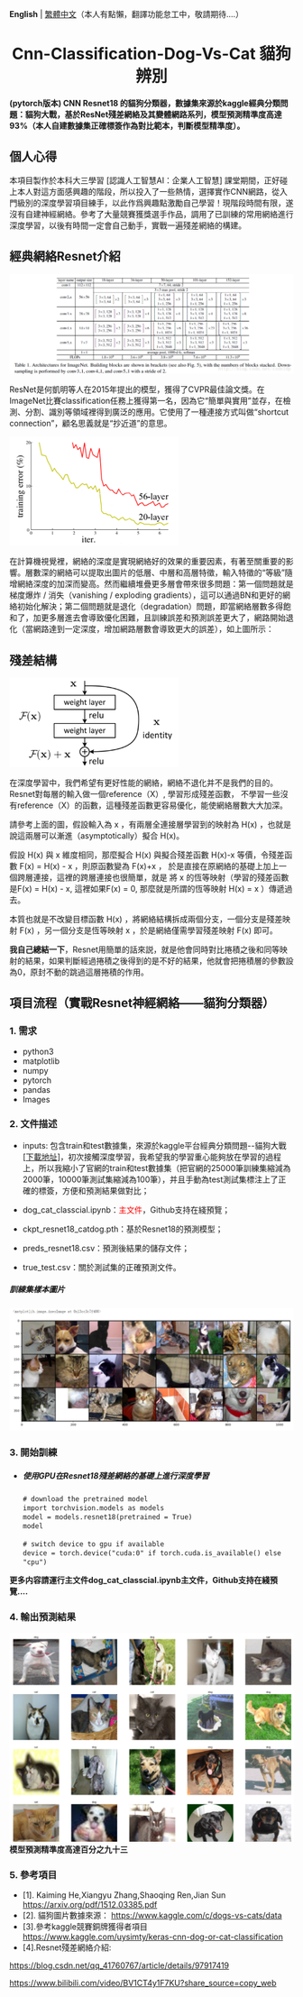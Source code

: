 **English** | [繁體中文](./README.zh-CN.md)（本人有點懶，翻譯功能怠工中，敬請期待....）
<h1 align="center">Cnn-Classification-Dog-Vs-Cat 貓狗辨別</h1>

**(pytorch版本) CNN Resnet18 的貓狗分類器，數據集來源於kaggle經典分類問題：貓狗大戰，基於ResNet殘差網絡及其變體網路系列，模型預測精準度高達93%（本人自建數據集正確標簽作為對比範本，判斷模型精準度）。**

## 個人心得

本項目製作於本科大三學習 [認識人工智慧AI：企業人工智慧] 課堂期間，正好碰上本人對這方面感興趣的階段，所以投入了一些熱情，選擇實作CNN網路，從入門級別的深度學習項目練手，以此作爲興趣點激勵自己學習！現階段時間有限，遂沒有自建神經網絡。參考了大量競賽獲獎選手作品，調用了已訓練的常用網絡進行深度學習，以後有時間一定會自己動手，實戰一遍殘差網絡的構建。

## 經典網絡Resnet介紹

![圖1-Resnet](https://github.com/yexiaopingguo/Cat-Dog-Classification/blob/main/photo/resnet.png)

ResNet是何凱明等人在2015年提出的模型，獲得了CVPR最佳論文獎。在ImageNet比賽classification任務上獲得第一名，因為它“簡單與實用”並存，在檢測、分割、識別等領域裡得到廣泛的應用。它使用了一種連接方式叫做“shortcut connection”，顧名思義就是“抄近道”的意思。

<img src="https://github.com/yexiaopingguo/Cat-Dog-Classification/blob/main/photo/classical_deep.png" width="300"/>

在計算機視覺裡，網絡的深度是實現網絡好的效果的重要因素，有著至關重要的影響。層數深的網絡可以提取出圖片的低層、中層和高層特徵，輸入特徵的“等級”隨增網絡深度的加深而變高。然而繼續堆疊更多層會帶來很多問題：第一個問題就是梯度爆炸 / 消失（vanishing / exploding gradients），這可以通過BN和更好的網絡初始化解決；第二個問題就是退化（degradation）問題，即當網絡層數多得飽和了，加更多層進去會導致優化困難，且訓練誤差和預測誤差更大了，網路開始退化（當網路達到一定深度，增加網路層數會導致更大的誤差），如上圖所示：

## 殘差結構

<img src="https://github.com/yexiaopingguo/Cat-Dog-Classification/blob/main/photo/shortcut.png" width="300"/>

在深度學習中，我們希望有更好性能的網絡，網絡不退化并不是我們的目的。Resnet對每層的輸入做一個reference（X）, 學習形成殘差函數， 不學習一些沒有reference（X）的函數，這種殘差函數更容易優化，能使網絡層數大大加深。

請參考上面的圖，假設輸入為 x ，有兩層全連接層學習到的映射為 H(x) ，也就是說這兩層可以漸進（asymptotically）擬合 H(x)。

假設 H(x) 與 x 維度相同，那麼擬合 H(x) 與擬合殘差函數 H(x)-x 等價，令殘差函數 F(x) = H(x) - x ，則原函數變為 F(x)+x ，
於是直接在原網絡的基礎上加上一個跨層連接，這裡的跨層連接也很簡單，就是 將 x 的恆等映射（學習的殘差函數是F(x) = H(x) - x, 這裡如果F(x) = 0, 那麼就是所謂的恆等映射 H(x) = x ）傳遞過去。

本質也就是不改變目標函數 H(x) ，將網絡結構拆成兩個分支，一個分支是殘差映射 F(x) ，另一個分支是恆等映射 x ，於是網絡僅需學習殘差映射 F(x) 即可。

**我自己總結一下**，Resnet用簡單的話來説，就是他會同時對比捲積之後和同等映射的結果，如果判斷經過捲積之後得到的是不好的結果，他就會把捲積層的參數設為0，原封不動的跳過這層捲積的作用。

## 項目流程（實戰Resnet神經網絡——貓狗分類器）

### 1. 需求
- python3
- matplotlib
- numpy
- pytorch
- pandas
- Images

### 2. 文件描述
- inputs: 包含train和test數據集，來源於kaggle平台經典分類問題--貓狗大戰[[下載地址]](https://www.kaggle.com/c/dogs-vs-cats/data)，初次接觸深度學習，我希望我的學習重心能夠放在學習的過程上，所以我縮小了官網的train和test數據集（把官網的25000筆訓練集縮減為2000筆，10000筆測試集縮減為100筆），并且手動為test測試集標注上了正確的標簽，方便和預測結果做對比；

- dog_cat_classcial.ipynb：<font color=red>主文件</font>，Github支持在綫預覽；

- ckpt_resnet18_catdog.pth：基於Resnet18的預測模型；

- preds_resnet18.csv：預測後結果的儲存文件；

- true_test.csv：關於測試集的正確預測文件。

##### 訓練集樣本圖片
![Training set](https://github.com/yexiaopingguo/Cat-Dog-Classification/blob/main/photo/train_photo.png)

### 3. 開始訓練
- ##### 使用GPU在Resnet18殘差網絡的基礎上進行深度學習
    ```shell
  # download the pretrained model
  import torchvision.models as models
  model = models.resnet18(pretrained = True)
  model

  # switch device to gpu if available
  device = torch.device("cuda:0" if torch.cuda.is_available() else "cpu")
    ```
**更多内容請運行主文件dog_cat_classcial.ipynb主文件，Github支持在綫預覽....**

### 4. 輸出預測結果
![Prediction set](https://github.com/yexiaopingguo/Cat-Dog-Classification/blob/main/photo/pre_photo.png)
**模型預測精準度高達百分之九十三**

### 5. 參考項目
- [1]. <Deep Residual Learning for Image Recognition>Kaiming He,Xiangyu Zhang,Shaoqing Ren,Jian Sun
https://arxiv.org/pdf/1512.03385.pdf
- [2]. 貓狗圖片數據來源：
https://www.kaggle.com/c/dogs-vs-cats/data
- [3].參考kaggle競賽銅牌獲得者項目
https://www.kaggle.com/uysimty/keras-cnn-dog-or-cat-classification
- [4].Resnet殘差網絡介紹:

https://blog.csdn.net/qq_41760767/article/details/97917419

https://www.bilibili.com/video/BV1CT4y1F7KU?share_source=copy_web